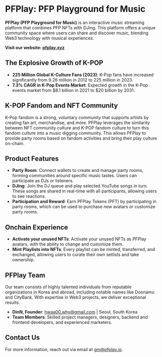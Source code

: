 # PFPlay: PFP Playground for Music

**PFPlay (PFP Playground for Music)** is an interactive music streaming platform that combines PFP NFTs with DJing. This platform offers a unique community space where users can share and discover music, blending Web3 technology with musical experiences.

**Visit our website: [pfplay.xyz](https://pfplay.xyz/)**

## The Explosive Growth of K-POP

- **225 Million Global K-Culture Fans (2023)**: K-Pop fans have increased significantly from 9.26 million in 2012 to 225 million in 2023.
- **7.3% CAGR in K-Pop Events Market**: Expected growth in the K-Pop events market from $8.1 billion in 2021 to $20 billion by 2031.

## K-POP Fandom and NFT Community

K-Pop fandom is a strong, voluntary community that supports artists by creating fan art, merchandise, and more. PFPlay leverages the similarity between NFT community culture and K-POP fandom culture to turn this fandom culture into a music digging community. This allows PFPlay to provide party rooms based on fandom activities and bring their play culture on-chain.

## Product Features

- **Party Room**: Connect wallets to create and manage party rooms, forming communities around specific music tastes. Users can participate as DJs or listeners.
- **DJing**: Join the DJ queue and play selected YouTube songs in turn. These songs are shared in real-time with all participants, allowing users to see reactions.
- **Participation and Reward**: Earn PFPlay Tokens (PFT) by participating in party rooms, which can be used to purchase new avatars or customize party rooms.

## Onchain Experience

- **Activate your unused NFTs**: Activate your unused NFTs as PFPlay avatars, with the ability to change and customize them.
- **Mint Playlists into NFTs**: Every playlist can be minted, transferred, and exchanged, allowing users to curate their own setlists and take ownership.

## PFPlay Team

Our team consists of highly talented individuals from reputable organizations in Korea and abroad, including notable names like Doonamu and CityBank. With expertise in Web3 projects, we deliver exceptional results.

- **DinN, Founder**: hwaa00.why@gmail.com | Seoul, South Korea
- **Team Members**: Skilled project managers, designers, backend and frontend developers, and experienced marketers.

## Contact Us

For more information, reach out via email at [gm@pfplay.io](mailto:gm@pfplay.io).
